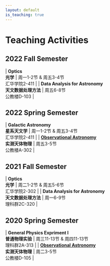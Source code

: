 ```yaml
---
layout: default
is_teaching: true
---
```


# Teaching Activities

## 2022 Fall Semester

| **Optics**<br>**光学** |  周一1-2节 & 周五3-4节<br>汇华学院2-411 |
| **Data Analysis for Astronomy**<br>**天文数据处理方法** |  周五6-8节<br>公教楼D-103 |

## 2022 Spring Semester

| **Galactic Astronomy**<br>**星系天文学** |  周一1-2节 & 周五3-4节<br>汇华学院2-411 |
| **[Observational Astronomy]()**<br>**实测天体物理** |  周五3-5节<br>公教楼A-302 |

## 2021 Fall Semester

| **Optics**<br>**光学** |  周二1-2节 & 周五5-6节<br>汇华学院2-302 |
| **Data Analysis for Astronomy**<br>**天文数据处理方法** |  周一6-9节<br>理科群2C-320 |

## 2020 Spring Semester

| **General Physics Expriment I**<br>**普通物理实验** |  周三11-13节 & 周四11-13节<br>理科群2A-313 |
| **[Observational Astronomy]()**<br>**实测天体物理** |  周二3-5节<br>公教楼D-105 |